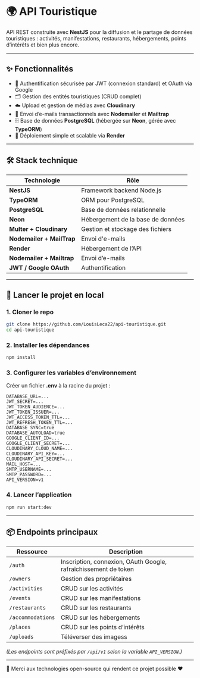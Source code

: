 # 🌍 API Touristique

API REST construite avec **NestJS** pour la diffusion et le partage de données touristiques : activités, manifestations, restaurants, hébergements, points d’intérêts et bien plus encore.

---

## ✨ Fonctionnalités

- 🔐 Authentification sécurisée par JWT (connexion standard) et OAuth via Google
- 🗂️ Gestion des entités touristiques (CRUD complet)
- ☁️ Upload et gestion de médias avec **Cloudinary**
- 📧 Envoi d’e-mails transactionnels avec **Nodemailer** et **Mailtrap**
- 🗄️ Base de données **PostgreSQL** (hébergée sur **Neon**, gérée avec **TypeORM**)
- 🚀 Déploiement simple et scalable via **Render**

---

## 🛠️ Stack technique

| Technologie  | Rôle |
|--------------|------|
| **NestJS**   | Framework backend Node.js |
| **TypeORM**  | ORM pour PostgreSQL |
| **PostgreSQL** | Base de données relationnelle |
| **Neon**     | Hébergement de la base de données |
| **Multer + Cloudinary** | Gestion et stockage des fichiers |
| **Nodemailer + MailTrap** | Envoi d'e-mails |
| **Render**   | Hébergement de l’API |
| **Nodemailer + Mailtrap** | Envoi d’e-mails |
| **JWT / Google OAuth** | Authentification |

---

## 🚀 Lancer le projet en local

### 1. Cloner le repo
```bash
git clone https://github.com/LouisLeca22/api-touristique.git
cd api-touristique
```

### 2. Installer les dépendances
```bash
npm install
```

### 3. Configurer les variables d’environnement
Créer un fichier **.env** à la racine du projet :

```env
DATABASE_URL=...
JWT_SECRET=...
JWT_TOKEN_AUDIENCE=...
JWT_TOKEN_ISSUER=...
JWT_ACCESS_TOKEN_TTL=...
JWT_REFRESH_TOKEN_TTL=...
DATABASE_SYNC=true
DATABASE_AUTOLOAD=true
GOOGLE_CLIENT_ID=...
GOOGLE_CLIENT_SECRET=...
CLOUDINARY_CLOUD_NAME=...
CLOUDINARY_API_KEY=...
CLOUDINARY_API_SECRET=...
MAIL_HOST=...
SMTP_USERNAME=...
SMTP_PASSWORD=...
API_VERSION=v1
```

### 4. Lancer l’application
```bash
npm run start:dev
```

---

## 📦 Endpoints principaux

| Ressource         | Description |
|-------------------|-------------|
| `/auth`           | Inscription, connexion, OAuth Google, rafraîchissement de token |
| `/owners`          | Gestion des propriétaires |
| `/activities`     | CRUD sur les activités |
| `/events`         | CRUD sur les manifestations |
| `/restaurants`    | CRUD sur les restaurants |
| `/accommodations` | CRUD sur les hébergements |
| `/places`            | CRUD sur les points d’intérêts |
| `/uploads`            | Téléverser des imagess |

*(Les endpoints sont préfixés par `/api/v1` selon la variable `API_VERSION`.)*

---

🙌 Merci aux technologies open-source qui rendent ce projet possible ❤️
